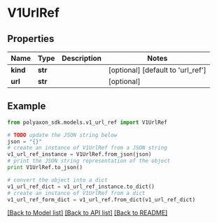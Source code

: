 # V1UrlRef


## Properties
Name | Type | Description | Notes
------------ | ------------- | ------------- | -------------
**kind** | **str** |  | [optional] [default to 'url_ref']
**url** | **str** |  | [optional] 

## Example

```python
from polyaxon_sdk.models.v1_url_ref import V1UrlRef

# TODO update the JSON string below
json = "{}"
# create an instance of V1UrlRef from a JSON string
v1_url_ref_instance = V1UrlRef.from_json(json)
# print the JSON string representation of the object
print V1UrlRef.to_json()

# convert the object into a dict
v1_url_ref_dict = v1_url_ref_instance.to_dict()
# create an instance of V1UrlRef from a dict
v1_url_ref_form_dict = v1_url_ref.from_dict(v1_url_ref_dict)
```
[[Back to Model list]](../README.md#documentation-for-models) [[Back to API list]](../README.md#documentation-for-api-endpoints) [[Back to README]](../README.md)


